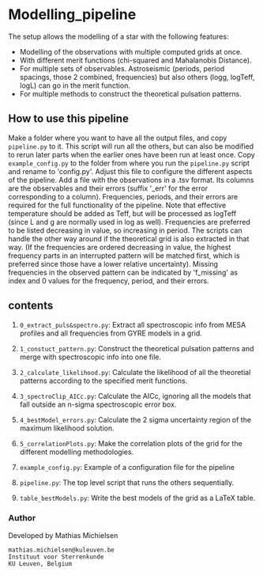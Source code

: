 # Modelling_pipeline

The setup allows the modelling of a star with the following features:
- Modelling of the observations with multiple computed grids at once.
- With different merit functions (chi-squared and Mahalanobis Distance).
- For multiple sets of observables. Astroseismic (periods, period spacings, those 2 combined, frequencies) but also others (logg, logTeff, logL) can go in the merit function.
- For multiple methods to construct the theoretical pulsation patterns.

## How to use this pipeline
Make a folder where you want to have all the output files, and copy `pipeline.py` to it. This script will run all the others, but can also be modified to rerun later parts when the earlier ones have been run at least once.
Copy `example_config.py` to the folder from where you run the `pipeline.py` script and rename to 'config.py'. Adjust this file to configure the different aspects of the pipeline.
Add a file with the observations in a .tsv format. Its columns are the observables and their errors (suffix '\_err' for the error corresponding to a column). Frequencies, periods, and their errors are required for the full functionality of the pipeline. Note that effective temperature should be added as Teff, but will be processed as logTeff (since L and g are normally used in log as well).
Frequencies are preferred to be listed decreasing in value, so increasing in period. The scripts can handle the other way around if the theoretical grid is also extracted in that way. (If the frequencies are ordered decreasing in value, the highest frequency parts in an interrupted pattern will be matched first, which is preferred since those have a lower relative uncertainty). Missing frequencies in the observed pattern can be indicated by 'f_missing' as index and 0 values for the frequency, period, and their errors.

## contents

1. `0_extract_puls&spectro.py`: Extract all spectroscopic info from MESA profiles and all frequencies from GYRE models in a grid.
2. `1_constuct_pattern.py`: Construct the theoretical pulsation patterns and merge with spectroscopic info into one file.
3. `2_calculate_likelihood.py`: Calculate the likelihood of all the theoretial patterns according to the specified merit functions.
4. `3_spectroClip_AICc.py`: Calculate the AICc, ignoring all the models that fall outside an n-sigma spectroscopic error box.
5. `4_bestModel_errors.py`: Calculate the 2 sigma uncertainty region of the maximum likelihood solution.
6. `5_correlationPlots.py`: Make the correlation plots of the grid for the different modelling methodologies.

7. `example_config.py`: Example of a configuration file for the pipeline
8. `pipeline.py`: The top level script that runs the others sequentially.
9. `table_bestModels.py`: Write the best models of the grid as a LaTeX table.

### Author
Developed by Mathias Michielsen
```
mathias.michielsen@kuleuven.be
Instituut voor Sterrenkunde
KU Leuven, Belgium
```

